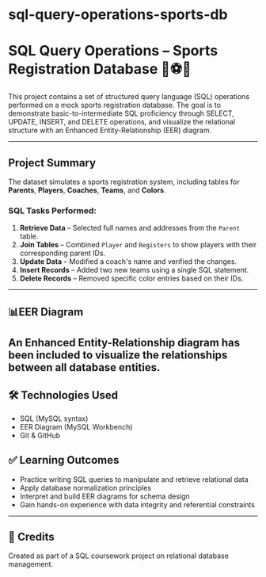 # sql-query-operations-sports-db
# SQL Query Operations – Sports Registration Database 🏀⚽🎾

This project contains a set of structured query language (SQL) operations performed on a mock sports registration database. The goal is to demonstrate basic-to-intermediate SQL proficiency through SELECT, UPDATE, INSERT, and DELETE operations, and visualize the relational structure with an Enhanced Entity-Relationship (EER) diagram.

---

## Project Summary

The dataset simulates a sports registration system, including tables for **Parents**, **Players**, **Coaches**, **Teams**, and **Colors**.

###  SQL Tasks Performed:
1. **Retrieve Data** – Selected full names and addresses from the `Parent` table.
2. **Join Tables** – Combined `Player` and `Registers` to show players with their corresponding parent IDs.
3. **Update Data** – Modified a coach's name and verified the changes.
4. **Insert Records** – Added two new teams using a single SQL statement.
5. **Delete Records** – Removed specific color entries based on their IDs.

---

## 📊EER Diagram

An Enhanced Entity-Relationship diagram has been included to visualize the relationships between all database entities.
---

## 🛠 Technologies Used

- SQL (MySQL syntax)
- EER Diagram (MySQL Workbench)
- Git & GitHub

## ✅ Learning Outcomes

- Practice writing SQL queries to manipulate and retrieve relational data
- Apply database normalization principles
- Interpret and build EER diagrams for schema design
- Gain hands-on experience with data integrity and referential constraints

---

## 🔗 Credits

Created as part of a SQL coursework project on relational database management.

